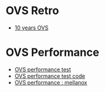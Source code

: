 # OVS Retro 
 - [10 years OVS](https://ovsorbit.org/success-and-failure.pdf)

# OVS Performance
 - [OVS performance test](https://www.slideshare.net/LF_OpenvSwitch/lfovs17red-hats-perspective-on-ovs-hw-offload-status)
 - [OVS performance test code](https://github.com/chaudron/ovs_perf)
 - [OVS performance : mellanox](https://www.slideshare.net/LF_OpenvSwitch/lfovs17ovs-performance-on-steroids-hardware-acceleration-methodologies)
